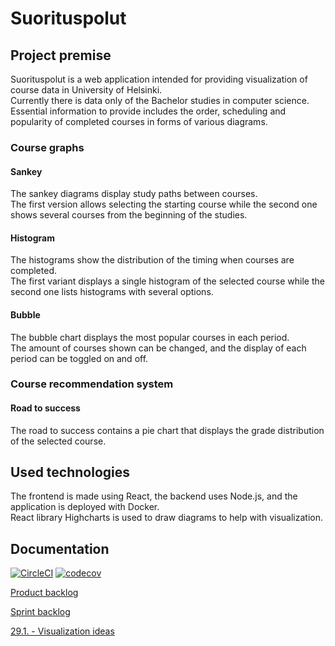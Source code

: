 # Suorituspolut

## Project premise

Suorituspolut is a web application intended for providing visualization of course data in University of Helsinki.  
Currently there is data only of the Bachelor studies in computer science.  
Essential information to provide includes the order, scheduling and popularity of completed courses in forms of various diagrams.  

### Course graphs

#### Sankey

The sankey diagrams display study paths between courses.  
The first version allows selecting the starting course while the second one shows several courses from the beginning of the studies.

#### Histogram

The histograms show the distribution of the timing when courses are completed.  
The first variant displays a single histogram of the selected course while the second one lists histograms with several options.

#### Bubble

The bubble chart displays the most popular courses in each period.  
The amount of courses shown can be changed, and the display of each period can be toggled on and off.

### Course recommendation system

#### Road to success

The road to success contains a pie chart that displays the grade distribution of the selected course.

## Used technologies

The frontend is made using React, the backend uses Node.js, and the application is deployed with Docker.  
React library Highcharts is used to draw diagrams to help with visualization.

## Documentation
[![CircleCI](https://circleci.com/gh/suorituspolut/Suorituspolut.svg?style=svg)](https://circleci.com/gh/suorituspolut/Suorituspolut)
[![codecov](https://codecov.io/gh/suorituspolut/Suorituspolut/branch/master/graph/badge.svg)](https://codecov.io/gh/suorituspolut/Suorituspolut)

[Product backlog](https://docs.google.com/spreadsheets/d/1LwSKeKnjF9BILT-SWq7dcVWEsRqqfTetZ7wfIkhxkG0/edit#gid=0)

[Sprint backlog](https://docs.google.com/spreadsheets/d/10I3woz3KTBmCiSt_vDrgeIdjG_VAujJe4kMJsc5h_64/edit#gid=1103601563)

[29.1. - Visualization ideas](https://drive.google.com/file/d/1wv-ooICCFOkA7cIQ_uEerSDFzVKA0Bdz/view?usp=sharing)

